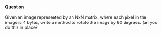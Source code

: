 #### Question

Given an image represented by an NxN matrix, where each pixel in the image is 4 bytes, write a method to rotate the image by 90 degrees. (an you do this in place? 
